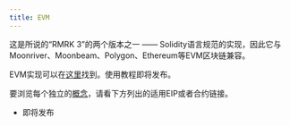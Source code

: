 ```yaml
---
title: EVM
---
```


这是所说的“RMRK 3”的两个版本之一 —— Solidity语言规范的实现，因此它与Moonriver、Moonbeam、Polygon、Ethereum等EVM区块链兼容。

EVM实现可以在[这里](https://github.com/rmrk-team/evm)找到。使用教程即将发布。

要浏览每个独立的[概念](concepts.md)，请看下方列出的适用EIP或者合约链接。

- 即将发布
